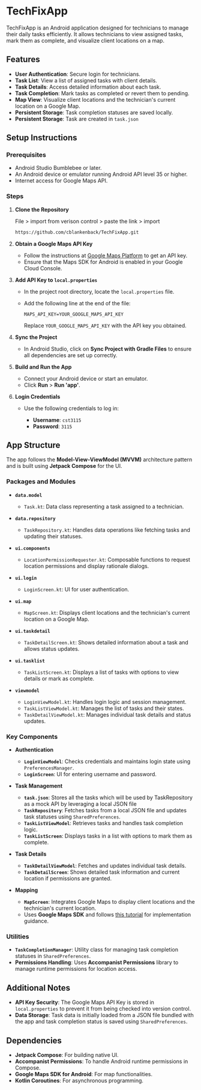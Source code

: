 # TechFixApp

TechFixApp is an Android application designed for technicians to manage their daily tasks efficiently. It allows technicians to view assigned tasks, mark them as complete, and visualize client locations on a map.

## Features

- **User Authentication**: Secure login for technicians.
- **Task List**: View a list of assigned tasks with client details.
- **Task Details**: Access detailed information about each task.
- **Task Completion**: Mark tasks as completed or revert them to pending.
- **Map View**: Visualize client locations and the technician's current location on a Google Map.
- **Persistent Storage**: Task completion statuses are saved locally.
- **Persistent Storage**: Task are created in `task.json`

## Setup Instructions

### Prerequisites

- Android Studio Bumblebee or later.
- An Android device or emulator running Android API level 35 or higher.
- Internet access for Google Maps API.

### Steps

1. **Clone the Repository**

   File > import from verison control > paste the link > import
   ```bash
   https://github.com/cblankenback/TechFixApp.git
   ```


2. **Obtain a Google Maps API Key**

   - Follow the instructions at [Google Maps Platform](https://developers.google.com/maps/documentation/android-sdk/get-api-key) to get an API key.
   - Ensure that the Maps SDK for Android is enabled in your Google Cloud Console.

3. **Add API Key to `local.properties`**

   - In the project root directory, locate the `local.properties` file.
   - Add the following line at the end of the file:

     ```properties
     MAPS_API_KEY=YOUR_GOOGLE_MAPS_API_KEY
     ```

     Replace `YOUR_GOOGLE_MAPS_API_KEY` with the API key you obtained.

4. **Sync the Project**

   - In Android Studio, click on **Sync Project with Gradle Files** to ensure all dependencies are set up correctly.

5. **Build and Run the App**

   - Connect your Android device or start an emulator.
   - Click **Run** > **Run 'app'**.

6. **Login Credentials**

   - Use the following credentials to log in:

     - **Username**: `cst3115`
     - **Password**: `3115`

## App Structure

The app follows the **Model-View-ViewModel (MVVM)** architecture pattern and is built using **Jetpack Compose** for the UI.

### Packages and Modules

- **`data.model`**

  - `Task.kt`: Data class representing a task assigned to a technician.

- **`data.repository`**

  - `TaskRepository.kt`: Handles data operations like fetching tasks and updating their statuses.

- **`ui.components`**

  - `LocationPermissionRequester.kt`: Composable functions to request location permissions and display rationale dialogs.

- **`ui.login`**

  - `LoginScreen.kt`: UI for user authentication.

- **`ui.map`**

  - `MapScreen.kt`: Displays client locations and the technician's current location on a Google Map.

- **`ui.taskdetail`**

  - `TaskDetailScreen.kt`: Shows detailed information about a task and allows status updates.

- **`ui.tasklist`**

  - `TaskListScreen.kt`: Displays a list of tasks with options to view details or mark as complete.

- **`viewmodel`**

  - `LoginViewModel.kt`: Handles login logic and session management.
  - `TaskListViewModel.kt`: Manages the list of tasks and their states.
  - `TaskDetailViewModel.kt`: Manages individual task details and status updates.

### Key Components

- **Authentication**

  - **`LoginViewModel`**: Checks credentials and maintains login state using `PreferencesManager`.
  - **`LoginScreen`**: UI for entering username and password.
 
- **Task Management**
   - **`task.json`**: Stores all the tasks which will be used by TaskRepository as a mock API by leveraging a local JSON file
  - **`TaskRepository`**: Fetches tasks from a local JSON file and updates task statuses using `SharedPreferences`.
  - **`TaskListViewModel`**: Retrieves tasks and handles task completion logic.
  - **`TaskListScreen`**: Displays tasks in a list with options to mark them as complete.

- **Task Details**

  - **`TaskDetailViewModel`**: Fetches and updates individual task details.
  - **`TaskDetailScreen`**: Shows detailed task information and current location if permissions are granted.

- **Mapping**

  - **`MapScreen`**: Integrates Google Maps to display client locations and the technician's current location.
  - Uses **Google Maps SDK** and follows [this tutorial](https://developers.google.com/codelabs/maps-platform/maps-platform-101-compose#0) for implementation guidance.

### Utilities

- **`TaskCompletionManager`**: Utility class for managing task completion statuses in `SharedPreferences`.
- **Permissions Handling**: Uses **Accompanist Permissions** library to manage runtime permissions for location access.

## Additional Notes

- **API Key Security**: The Google Maps API Key is stored in `local.properties` to prevent it from being checked into version control.
- **Data Storage**: Task data is initially loaded from a JSON file bundled with the app and task completion status is saved using `SharedPreferences`.

## Dependencies

- **Jetpack Compose**: For building native UI.
- **Accompanist Permissions**: To handle Android runtime permissions in Compose.
- **Google Maps SDK for Android**: For map functionalities.
- **Kotlin Coroutines**: For asynchronous programming.
